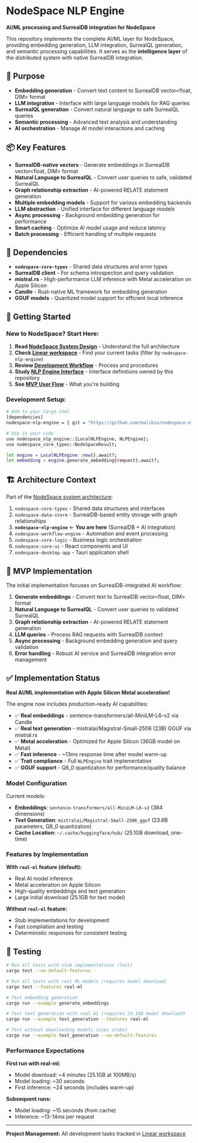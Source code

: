 # NodeSpace NLP Engine

**AI/ML processing and SurrealDB integration for NodeSpace**

This repository implements the complete AI/ML layer for NodeSpace, providing embedding generation, LLM integration, SurrealQL generation, and semantic processing capabilities. It serves as the **intelligence layer** of the distributed system with native SurrealDB integration.

## 🎯 Purpose

- **Embedding generation** - Convert text content to SurrealDB vector<float, DIM> format
- **LLM integration** - Interface with large language models for RAG queries
- **SurrealQL generation** - Convert natural language to safe SurrealQL queries
- **Semantic processing** - Advanced text analysis and understanding
- **AI orchestration** - Manage AI model interactions and caching

## 📦 Key Features

- **SurrealDB-native vectors** - Generate embeddings in SurrealDB vector<float, DIM> format
- **Natural Language to SurrealQL** - Convert user queries to safe, validated SurrealQL
- **Graph relationship extraction** - AI-powered RELATE statement generation
- **Multiple embedding models** - Support for various embedding backends
- **LLM abstraction** - Unified interface for different language models
- **Async processing** - Background embedding generation for performance
- **Smart caching** - Optimize AI model usage and reduce latency
- **Batch processing** - Efficient handling of multiple requests

## 🔗 Dependencies

- **`nodespace-core-types`** - Shared data structures and error types
- **SurrealDB client** - For schema introspection and query validation
- **mistral.rs** - High-performance LLM inference with Metal acceleration on Apple Silicon
- **Candle** - Rust-native ML framework for embedding generation
- **GGUF models** - Quantized model support for efficient local inference

## 🚀 Getting Started

### **New to NodeSpace? Start Here:**
1. **Read [NodeSpace System Design](../nodespace-system-design/README.md)** - Understand the full architecture
2. **Check [Linear workspace](https://linear.app/nodespace)** - Find your current tasks (filter by `nodespace-nlp-engine`)
3. **Review [Development Workflow](../nodespace-system-design/docs/development/workflow.md)** - Process and procedures
4. **Study [NLP Engine Interface](src/lib.rs)** - Interface definitions owned by this repository
5. **See [MVP User Flow](../nodespace-system-design/examples/mvp-user-flow.md)** - What you're building

### **Development Setup:**
```bash
# Add to your Cargo.toml
[dependencies]
nodespace-nlp-engine = { git = "https://github.com/malibio/nodespace-nlp-engine" }

# Use in your code
use nodespace_nlp_engine::{LocalNLPEngine, NLPEngine};
use nodespace_core_types::NodeSpaceResult;

let engine = LocalNLPEngine::new().await?;
let embedding = engine.generate_embedding(request).await?;
```

## 🏗️ Architecture Context

Part of the [NodeSpace system architecture](../nodespace-system-design/README.md):

1. `nodespace-core-types` - Shared data structures and interfaces
2. `nodespace-data-store` - SurrealDB-based entity storage with graph relationships
3. **`nodespace-nlp-engine`** ← **You are here** (SurrealDB + AI integration)
4. `nodespace-workflow-engine` - Automation and event processing
5. `nodespace-core-logic` - Business logic orchestration
6. `nodespace-core-ui` - React components and UI
7. `nodespace-desktop-app` - Tauri application shell

## 🔄 MVP Implementation

The initial implementation focuses on SurrealDB-integrated AI workflow:

1. **Generate embeddings** - Convert text to SurrealDB vector<float, DIM> format
2. **Natural Language to SurrealQL** - Convert user queries to validated SurrealQL
3. **Graph relationship extraction** - AI-powered RELATE statement generation
4. **LLM queries** - Process RAG requests with SurrealDB context
5. **Async processing** - Background embedding generation and query validation
6. **Error handling** - Robust AI service and SurrealDB integration error management

## ✅ Implementation Status

**Real AI/ML implementation with Apple Silicon Metal acceleration!**

The engine now includes production-ready AI capabilities:

- ✅ **Real embeddings** - sentence-transformers/all-MiniLM-L6-v2 via Candle
- ✅ **Real text generation** - mistralai/Magistral-Small-2506 (23B) GGUF via mistral.rs
- ✅ **Metal acceleration** - Optimized for Apple Silicon (36GB model on Metal)
- ✅ **Fast inference** - ~13ms response time after model warm-up
- ✅ **Trait compliance** - Full `NLPEngine` trait implementation
- ✅ **GGUF support** - Q8_0 quantization for performance/quality balance

### Model Configuration

Current models:
- **Embeddings**: `sentence-transformers/all-MiniLM-L6-v2` (384 dimensions)
- **Text Generation**: `mistralai/Magistral-Small-2506_gguf` (23.6B parameters, Q8_0 quantization)
- **Cache Location**: `~/.cache/huggingface/hub/` (25.1GB download, one-time)

### Features by Implementation

**With `real-ml` feature (default):**
- Real AI model inference
- Metal acceleration on Apple Silicon
- High-quality embeddings and text generation
- Large initial download (25.1GB for text model)

**Without `real-ml` feature:**
- Stub implementations for development
- Fast compilation and testing
- Deterministic responses for consistent testing

## 🧪 Testing

```bash
# Run all tests with stub implementations (fast)
cargo test --no-default-features

# Run all tests with real ML models (requires model download)
cargo test --features real-ml

# Test embedding generation
cargo run --example generate_embeddings

# Test text generation with real AI (requires 25.1GB model download)
cargo run --example text_generation --features real-ml

# Test without downloading models (uses stubs)
cargo run --example text_generation --no-default-features
```

### Performance Expectations

**First run with real-ml:**
- Model download: ~4 minutes (25.1GB at 100MB/s)
- Model loading: ~30 seconds
- First inference: ~24 seconds (includes warm-up)

**Subsequent runs:**
- Model loading: ~15 seconds (from cache)
- Inference: ~13-14ms per request

---

**Project Management:** All development tasks tracked in [Linear workspace](https://linear.app/nodespace)